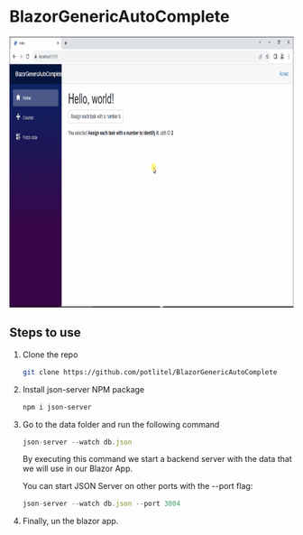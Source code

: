 # BlazorGenericAutoComplete

<img src="BlazorGenericAutoComplete/images/Resume.gif" alt="Logo" width="840" height="480">

## Steps to use

1. Clone the repo
   ```sh
   git clone https://github.com/potlitel/BlazorGenericAutoComplete
   ```
2. Install json-server NPM package
   ```sh
   npm i json-server
   ```
3. Go to the data folder and run the following command

   ```js
   json-server --watch db.json
   ```

   By executing this command we start a backend server with the data that we will use in our Blazor App.

   You can start JSON Server on other ports with the --port flag:

   ```js
   json-server --watch db.json --port 3004
   ```

4. Finally, un the blazor app.
